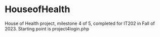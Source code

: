 # HouseofHealth
House of Health project, milestone 4 of 5, completed for IT202 in Fall of 2023.
Starting point is project4login.php
